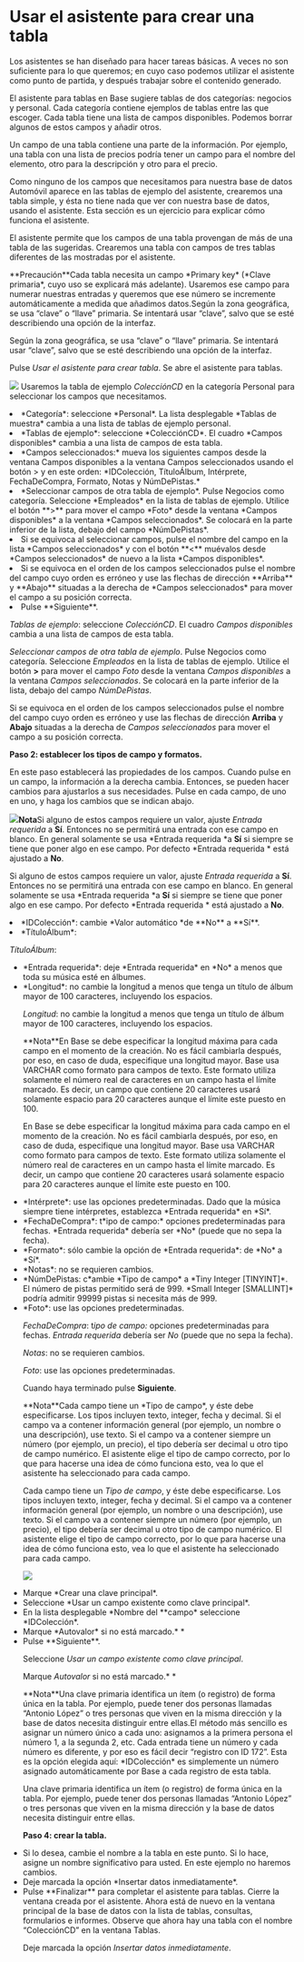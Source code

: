 
# Usar el asistente para crear una tabla

Los asistentes se han diseñado para hacer tareas básicas. A veces no son suficiente para lo que queremos; en cuyo caso podemos utilizar el asistente como punto de partida, y después trabajar sobre el contenido generado.

El asistente para tablas en Base sugiere tablas de dos categorías: negocios y personal. Cada categoría contiene ejemplos de tablas entre las que escoger. Cada tabla tiene una lista de campos disponibles. Podemos borrar algunos de estos campos y añadir otros.

Un campo de una tabla contiene una parte de la información. Por ejemplo, una tabla con una lista de precios podría tener un campo para el nombre del elemento, otro para la descripción y otro para el precio.

Como ninguno de los campos que necesitamos para nuestra base de datos Automóvil aparece en las tablas de ejemplo del asistente, crearemos una tabla simple, y ésta no tiene nada que ver con nuestra base de datos, usando el asistente. Esta sección es un ejercicio para explicar cómo funciona el asistente.

El asistente permite que los campos de una tabla provengan de más de una tabla de las sugeridas. Crearemos una tabla con campos de tres tablas diferentes de las mostradas por el asistente.
<td width="16%" bgcolor="#ffd320">**Precaución**</td><td width="84%" valign="top">Cada tabla necesita un campo *Primary key* (*Clave primaria*, cuyo uso se explicará más adelante). Usaremos ese campo para numerar nuestras entradas y queremos que ese número se incremente automáticamente a medida que añadimos datos.Según la zona geográfica, se usa “clave” o “llave” primaria. Se intentará usar “clave”, salvo que se esté describiendo una opción de la interfaz.</td>



Según la zona geográfica, se usa “clave” o “llave” primaria. Se intentará usar “clave”, salvo que se esté describiendo una opción de la interfaz.

Pulse *Usar el asistente para crear tabla*. Se abre el asistente para tablas.

![](https://raw.githubusercontent.com/catedu/libreOffice-la-suite-ofimatica-libre/master/img/SeleccionarCampos.png)
Usaremos la tabla de ejemplo *ColecciónCD* en la categoría Personal para seleccionar los campos que necesitamos.

<li value="1">
*Categoría*: seleccione *Personal*. La lista desplegable *Tablas de muestra* cambia a una lista de tablas de ejemplo personal.
</li>
<li>
*Tablas de ejemplo*: seleccione *ColecciónCD*. El cuadro *Campos disponibles* cambia a una lista de campos de esta tabla.
</li>
<li>
*Campos seleccionados:* mueva los siguientes campos desde la ventana Campos disponibles a la ventana Campos seleccionados usando el botón &gt; y en este orden: *IDColección, TítuloÁlbum, Intérprete, FechaDeCompra, Formato, Notas y NúmDePistas.*
</li>
<li>
*Seleccionar campos de otra tabla de ejemplo*. Pulse Negocios como categoría. Seleccione *Empleados* en la lista de tablas de ejemplo. Utilice el botón **&gt;** para mover el campo *Foto* desde la ventana *Campos disponibles* a la ventana *Campos seleccionados*. Se colocará en la parte inferior de la lista, debajo del campo *NúmDePistas*.
</li>
<li>
Si se equivoca al seleccionar campos, pulse el nombre del campo en la lista *Campos seleccionados* y con el botón **&lt;** muévalos desde *Campos seleccionados* de nuevo a la lista *Campos disponibles*.
</li>
<li>
Si se equivoca en el orden de los campos seleccionados pulse el nombre del campo cuyo orden es erróneo y use las flechas de dirección **Arriba** y **Abajo** situadas a la derecha de *Campos seleccionados* para mover el campo a su posición correcta.
</li>
<li>
Pulse **Siguiente**.
</li>

*Tablas de ejemplo*: seleccione *ColecciónCD*. El cuadro *Campos disponibles* cambia a una lista de campos de esta tabla.

*Seleccionar campos de otra tabla de ejemplo*. Pulse Negocios como categoría. Seleccione *Empleados* en la lista de tablas de ejemplo. Utilice el botón **&gt;** para mover el campo *Foto* desde la ventana *Campos disponibles* a la ventana *Campos seleccionados*. Se colocará en la parte inferior de la lista, debajo del campo *NúmDePistas*.

Si se equivoca en el orden de los campos seleccionados pulse el nombre del campo cuyo orden es erróneo y use las flechas de dirección **Arriba** y **Abajo** situadas a la derecha de *Campos seleccionados* para mover el campo a su posición correcta.



**Paso 2: establecer los tipos de campo y formatos.**

En este paso establecerá las propiedades de los campos. Cuando pulse en un campo, la información a la derecha cambia. Entonces, se pueden hacer cambios para ajustarlos a sus necesidades. Pulse en cada campo, de uno en uno, y haga los cambios que se indican abajo.

![](https://raw.githubusercontent.com/catedu/libreOffice-la-suite-ofimatica-libre/master/img/TiposdeCampoyFormato.png)<td width="14%" bgcolor="#94bd5e">**Nota**</td><td width="86%" valign="top">Si alguno de estos campos requiere un valor, ajuste *Entrada requerida* a **Sí**. Entonces no se permitirá una entrada con ese campo en blanco. En general solamente se usa *Entrada requerida *a **Sí** si siempre se tiene que poner algo en ese campo. Por defecto *Entrada requerida * está ajustado a **No**.</td>

Si alguno de estos campos requiere un valor, ajuste *Entrada requerida* a **Sí**. Entonces no se permitirá una entrada con ese campo en blanco. En general solamente se usa *Entrada requerida *a **Sí** si siempre se tiene que poner algo en ese campo. Por defecto *Entrada requerida * está ajustado a **No**.

<li>
*IDColección*: cambie *Valor automático *de **No** a **Sí**.
</li>
<li>
*TítuloÁlbum*:
</li>

*TítuloÁlbum*:

<li style="list-style-type: none;">
<ul>
<li>
*Entrada requerida*: deje *Entrada requerida* en *No* a menos que toda su música esté en álbumes.
</li>
<li>
*Longitud*: no cambie la longitud a menos que tenga un título de álbum mayor de 100 caracteres, incluyendo los espacios.
</li>

*Longitud*: no cambie la longitud a menos que tenga un título de álbum mayor de 100 caracteres, incluyendo los espacios.
<td width="15%" bgcolor="#94bd5e">**Nota**</td><td width="85%" valign="top">En Base se debe especificar la longitud máxima para cada campo en el momento de la creación. No es fácil cambiarla después, por eso, en caso de duda, especifique una longitud mayor. Base usa VARCHAR como formato para campos de texto. Este formato utiliza solamente el número real de caracteres en un campo hasta el límite marcado. Es decir, un campo que contiene 20 caracteres usará solamente espacio para 20 caracteres aunque el límite este puesto en 100.</td>

En Base se debe especificar la longitud máxima para cada campo en el momento de la creación. No es fácil cambiarla después, por eso, en caso de duda, especifique una longitud mayor. Base usa VARCHAR como formato para campos de texto. Este formato utiliza solamente el número real de caracteres en un campo hasta el límite marcado. Es decir, un campo que contiene 20 caracteres usará solamente espacio para 20 caracteres aunque el límite este puesto en 100.

<li value="1">
*Intérprete*: use las opciones predeterminadas. Dado que la música siempre tiene intérpretes, establezca *Entrada requerida* en *Sí*.
</li>
<li>
*FechaDeCompra*: t*ipo de campo:* opciones predeterminadas para fechas. *Entrada requerida* debería ser *No* (puede que no sepa la fecha).
</li>
<li>
*Formato*: sólo cambie la opción de *Entrada requerida*: de *No* a *Sí*.
</li>
<li>
*Notas*: no se requieren cambios.
</li>
<li>
*NúmDePistas: c*ambie *Tipo de campo* a *Tiny Integer [TINYINT]*. El número de pistas permitido será de 999. *Small Integer [SMALLINT]* podría admitir 99999 pistas si necesita más de 999.
</li>
<li>
*Foto*: use las opciones predeterminadas.
</li>

*FechaDeCompra*: t*ipo de campo:* opciones predeterminadas para fechas. *Entrada requerida* debería ser *No* (puede que no sepa la fecha).

*Notas*: no se requieren cambios.

*Foto*: use las opciones predeterminadas.

Cuando haya terminado pulse **Siguiente**.
<td width="15%" bgcolor="#94bd5e">**Nota**</td><td width="85%" valign="top">Cada campo tiene un *Tipo de campo*, y éste debe especificarse. Los tipos incluyen texto, integer, fecha y decimal. Si el campo va a contener información general (por ejemplo, un nombre o una descripción), use texto. Si el campo va a contener siempre un número (por ejemplo, un precio), el tipo debería ser decimal u otro tipo de campo numérico. El asistente elige el tipo de campo correcto, por lo que para hacerse una idea de cómo funciona esto, vea lo que el asistente ha seleccionado para cada campo.</td>

Cada campo tiene un *Tipo de campo*, y éste debe especificarse. Los tipos incluyen texto, integer, fecha y decimal. Si el campo va a contener información general (por ejemplo, un nombre o una descripción), use texto. Si el campo va a contener siempre un número (por ejemplo, un precio), el tipo debería ser decimal u otro tipo de campo numérico. El asistente elige el tipo de campo correcto, por lo que para hacerse una idea de cómo funciona esto, vea lo que el asistente ha seleccionado para cada campo.

![](https://raw.githubusercontent.com/catedu/libreOffice-la-suite-ofimatica-libre/master/img/Asistente_de_tablas_323.png)
<li>
Marque *Crear una clave principal*.
</li>
<li>
Seleccione *Usar un campo existente como clave principal*.
</li>
<li>
En la lista desplegable *Nombre del **campo* seleccione *IDColección*.
</li>
<li>
Marque *Autovalor* si no está marcado.* *
</li>
<li>
Pulse **Siguiente**.
</li>

Seleccione *Usar un campo existente como clave principal*.

Marque *Autovalor* si no está marcado.* *
<td width="15%" bgcolor="#94bd5e">**Nota**</td><td width="85%" valign="top">Una clave primaria identifica un ítem (o registro) de forma única en la tabla. Por ejemplo, puede tener dos personas llamadas “Antonio López” o tres personas que viven en la misma dirección y la base de datos necesita distinguir entre ellas.El método más sencillo es asignar un número único a cada uno: asignamos a la primera persona el número 1, a la segunda 2, etc. Cada entrada tiene un número y cada número es diferente, y por eso es fácil decir “registro con ID 172”. Esta es la opción elegida aquí: *IDColección* es simplemente un número asignado automáticamente por Base a cada registro de esta tabla.</td>

Una clave primaria identifica un ítem (o registro) de forma única en la tabla. Por ejemplo, puede tener dos personas llamadas “Antonio López” o tres personas que viven en la misma dirección y la base de datos necesita distinguir entre ellas.

**Paso 4: crear la tabla.**

<li value="1">
Si lo desea, cambie el nombre a la tabla en este punto. Si lo hace, asigne un nombre significativo para usted. En este ejemplo no haremos cambios.
</li>
<li>
Deje marcada la opción *Insertar datos inmediatamente*.
</li>
<li>
Pulse **Finalizar** para completar el asistente para tablas. Cierre la ventana creada por el asistente. Ahora está de nuevo en la ventana principal de la base de datos con la lista de tablas, consultas, formularios e informes. Observe que ahora hay una tabla con el nombre “ColecciónCD” en la ventana Tablas.
</li>

Deje marcada la opción *Insertar datos inmediatamente*.

